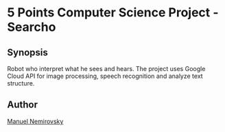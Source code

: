 # 5 Points Computer Science Project - Searcho
## Synopsis
Robot who interpret what he sees and hears. The project uses Google Cloud API for image processing, speech recognition and analyze text structure.
## Author 
[Manuel Nemirovsky](https://github.com/ManuelNemirovsky)
